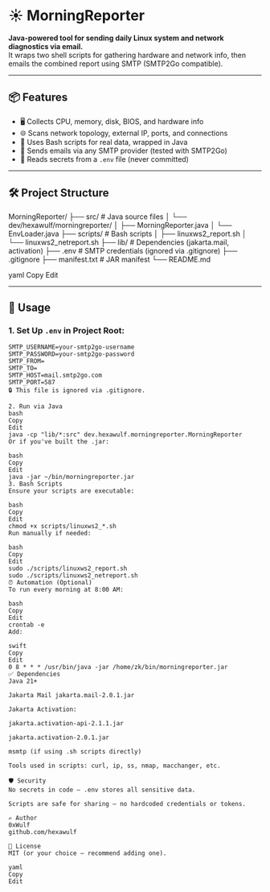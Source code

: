 # ☀️ MorningReporter

**Java-powered tool for sending daily Linux system and network diagnostics via email.**  
It wraps two shell scripts for gathering hardware and network info, then emails the combined report using SMTP (SMTP2Go compatible).

---

## 📦 Features

- 🖥️ Collects CPU, memory, disk, BIOS, and hardware info
- 🌐 Scans network topology, external IP, ports, and connections
- 🧠 Uses Bash scripts for real data, wrapped in Java
- 📧 Sends emails via any SMTP provider (tested with SMTP2Go)
- 🔐 Reads secrets from a `.env` file (never committed)

---

## 🛠 Project Structure

MorningReporter/
├── src/ # Java source files
│ └── dev/hexawulf/morningreporter/
│ ├── MorningReporter.java
│ └── EnvLoader.java
├── scripts/ # Bash scripts
│ ├── linuxws2_report.sh
│ └── linuxws2_netreport.sh
├── lib/ # Dependencies (jakarta.mail, activation)
├── .env # SMTP credentials (ignored via .gitignore)
├── .gitignore
├── manifest.txt # JAR manifest
└── README.md

yaml
Copy
Edit

---

## 🚀 Usage

### 1. Set Up `.env` in Project Root:

```env
SMTP_USERNAME=your-smtp2go-username
SMTP_PASSWORD=your-smtp2go-password
SMTP_FROM=
SMTP_TO=
SMTP_HOST=mail.smtp2go.com
SMTP_PORT=587
🔒 This file is ignored via .gitignore.

2. Run via Java
bash
Copy
Edit
java -cp "lib/*:src" dev.hexawulf.morningreporter.MorningReporter
Or if you've built the .jar:

bash
Copy
Edit
java -jar ~/bin/morningreporter.jar
3. Bash Scripts
Ensure your scripts are executable:

bash
Copy
Edit
chmod +x scripts/linuxws2_*.sh
Run manually if needed:

bash
Copy
Edit
sudo ./scripts/linuxws2_report.sh
sudo ./scripts/linuxws2_netreport.sh
⏰ Automation (Optional)
To run every morning at 8:00 AM:

bash
Copy
Edit
crontab -e
Add:

swift
Copy
Edit
0 8 * * * /usr/bin/java -jar /home/zk/bin/morningreporter.jar
✅ Dependencies
Java 21+

Jakarta Mail jakarta.mail-2.0.1.jar

Jakarta Activation:

jakarta.activation-api-2.1.1.jar

jakarta.activation-2.0.1.jar

msmtp (if using .sh scripts directly)

Tools used in scripts: curl, ip, ss, nmap, macchanger, etc.

🛡️ Security
No secrets in code — .env stores all sensitive data.

Scripts are safe for sharing — no hardcoded credentials or tokens.

✍️ Author
0xWulf
github.com/hexawulf

📄 License
MIT (or your choice — recommend adding one).

yaml
Copy
Edit
